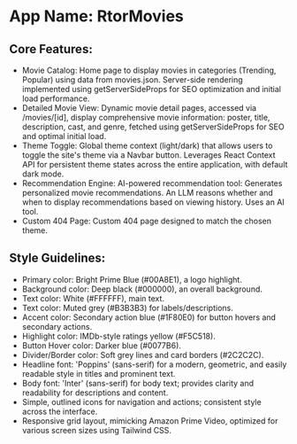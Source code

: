 # **App Name**: RtorMovies

## Core Features:

- Movie Catalog: Home page to display movies in categories (Trending, Popular) using data from movies.json. Server-side rendering implemented using getServerSideProps for SEO optimization and initial load performance.
- Detailed Movie View: Dynamic movie detail pages, accessed via /movies/[id], display comprehensive movie information: poster, title, description, cast, and genre, fetched using getServerSideProps for SEO and optimal initial load.
- Theme Toggle: Global theme context (light/dark) that allows users to toggle the site's theme via a Navbar button. Leverages React Context API for persistent theme states across the entire application, with default dark mode.
- Recommendation Engine: AI-powered recommendation tool: Generates personalized movie recommendations. An LLM reasons whether and when to display recommendations based on viewing history. Uses an AI tool.
- Custom 404 Page: Custom 404 page designed to match the chosen theme.

## Style Guidelines:

- Primary color: Bright Prime Blue (#00A8E1), a logo highlight.
- Background color: Deep black (#000000), an overall background.
- Text color: White (#FFFFFF), main text.
- Text color: Muted grey (#B3B3B3) for labels/descriptions.
- Accent color: Secondary action blue (#1F80E0) for button hovers and secondary actions.
- Highlight color: IMDb-style ratings yellow (#F5C518).
- Button Hover color: Darker blue (#0077B6).
- Divider/Border color: Soft grey lines and card borders (#2C2C2C).
- Headline font: 'Poppins' (sans-serif) for a modern, geometric, and easily readable style in titles and prominent text.
- Body font: 'Inter' (sans-serif) for body text; provides clarity and readability for descriptions and content.
- Simple, outlined icons for navigation and actions; consistent style across the interface.
- Responsive grid layout, mimicking Amazon Prime Video, optimized for various screen sizes using Tailwind CSS.